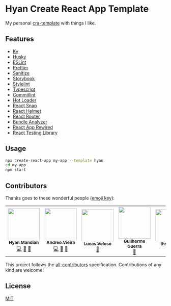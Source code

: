 # Hyan Create React App Template

My personal [cra-template](https://create-react-app.dev/docs/custom-templates/) with things I like.

## Features

- [Ky](https://github.com/sindresorhus/ky-universal)
- [Husky](https://github.com/typicode/husky)
- [ESLint](https://github.com/eslint/eslint)
- [Prettier](https://github.com/prettier/prettier)
- [Sanitize](https://github.com/csstools/sanitize.css)
- [Storybook](https://github.com/storybookjs/storybook)
- [Stylelint](https://github.com/stylelint/stylelint)
- [Typescript](https://github.com/microsoft/TypeScript)
- [Commitlint](https://github.com/conventional-changelog/commitlint)
- [Hot Loader](https://github.com/hot-loader/react-dom)
- [React Snap](https://github.com/stereobooster/react-snap)
- [React Helmet](https://github.com/nfl/react-helmet)
- [React Router](https://github.com/ReactTraining/react-router)
- [Bundle Analyzer](https://github.com/webpack-contrib/webpack-bundle-analyzer)
- [React App Rewired](https://github.com/timarney/react-app-rewired)
- [React Testing Library](https://github.com/kentcdodds/react-testing-library)

## Usage

```sh
npx create-react-app my-app --template hyan
cd my-app
npm start
```

## Contributors

Thanks goes to these wonderful people ([emoji key](https://github.com/kentcdodds/all-contributors#emoji-key)):

<!-- ALL-CONTRIBUTORS-LIST:START - Do not remove or modify this section -->
<!-- prettier-ignore-start -->
<!-- markdownlint-disable -->
<table>
  <tr>
    <td align="center"><a href="https://github.com/hyanmandian"><img src="https://avatars2.githubusercontent.com/u/5044101?v=3" width="100px;" alt=""/><br /><sub><b>Hyan Mandian</b></sub></a><br /><a href="https://github.com/hyanmandian/react-etalpreliob/commits?author=hyanmandian" title="Code">💻</a> <a href="https://github.com/hyanmandian/react-etalpreliob/commits?author=hyanmandian" title="Documentation">📖</a> <a href="#ideas-hyanmandian" title="Ideas, Planning, & Feedback">🤔</a></td>
    <td align="center"><a href="https://github.com/andreoav"><img src="https://avatars2.githubusercontent.com/u/508827?v=3" width="100px;" alt=""/><br /><sub><b>Andreo Vieira</b></sub></a><br /><a href="https://github.com/hyanmandian/react-etalpreliob/commits?author=andreoav" title="Code">💻</a> <a href="https://github.com/hyanmandian/react-etalpreliob/commits?author=andreoav" title="Documentation">📖</a> <a href="#ideas-andreoav" title="Ideas, Planning, & Feedback">🤔</a></td>
    <td align="center"><a href="https://github.com/lucassveloso"><img src="https://avatars2.githubusercontent.com/u/4587602?v=3" width="100px;" alt=""/><br /><sub><b>Lucas Veloso</b></sub></a><br /><a href="#ideas-lucassveloso" title="Ideas, Planning, & Feedback">🤔</a></td>
    <td align="center"><a href="https://github.com/guilhermecomum"><img src="https://avatars3.githubusercontent.com/u/1606048?s=460&v=4" width="100px;" alt=""/><br /><sub><b>Guilherme Guerra</b></sub></a><br /><a href="#ideas-guilhermecomum" title="Ideas, Planning, & Feedback">🤔</a></td>
    <td align="center"><a href="https://github.com/thsoliveira"><img src="https://avatars0.githubusercontent.com/u/40253255?v=4" width="100px;" alt=""/><br /><sub><b>thsoliveira</b></sub></a><br /><a href="https://github.com/hyanmandian/react-etalpreliob/pulls?q=is%3Apr+reviewed-by%3Athsoliveira" title="Reviewed Pull Requests">👀</a></td>
  </tr>
</table>

<!-- markdownlint-enable -->
<!-- prettier-ignore-end -->
<!-- ALL-CONTRIBUTORS-LIST:END -->

This project follows the [all-contributors](https://allcontributors.org) specification.
Contributions of any kind are welcome!

## License

[MIT](LICENSE)
